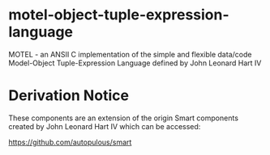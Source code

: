 # motel-object-tuple-expression-language
MOTEL - an ANSII C implementation of the simple and flexible data/code Model-Object Tuple-Expression Language defined by John Leonard Hart IV

# Derivation Notice

These components are an extension of the origin Smart components created by John Leonard Hart IV which can be accessed:

https://github.com/autopulous/smart

